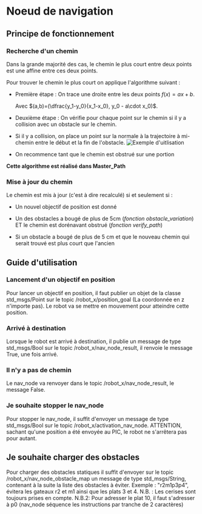 # Noeud de navigation

## Principe de fonctionnement

### Recherche d'un chemin
Dans la grande majorité des cas, le chemin le plus court entre deux points est une affine entre ces deux points.

Pour trouver le chemin le plus court on applique l'algorithme suivant :
* Première étape : On trace une droite entre les deux points $f(x)=ax+b$. 
    
    Avec $(a,b)=(\dfrac{y_1-y_0}{x_1-x_0}, y_0 - a\cdot x_0)$.
* Deuxième étape : On vérifie pour chaque point sur le chemin si il y a collision avec un obstacle sur le chemin.
  
* Si il y a collision, on place un point sur la normale à la trajectoire à mi-chemin entre le début et la fin de l'obstacle.
![Exemple d'uitlisation](https://zupimages.net/up/23/17/ouxn.png "3 points")

  
* On recommence tant que le chemin est obstrué sur une portion

**Cette algorithme est réalisé dans Master_Path**

### Mise à jour du chemin

Le chemin est mis à jour (c'est à dire recalculé) si et seulement si :

* Un nouvel objectif de position est donné

* Un des obstacles a bougé de plus de 5cm (*fonction obstacle_variation*) ET le chemin est dorénavant obstrué (*fonction verify_path*)

* Si un obstacle a bougé de plus de 5 cm et que le nouveau chemin qui serait trouvé est plus court que l'ancien

## Guide d'utilisation

### Lancement d'un objectif en position 

Pour lancer un objectif en position, il faut publier un objet de la classe std_msgs/Point sur le topic /robot_x/position_goal (La coordonnée en z n'importe pas).
Le robot va se mettre en mouvement pour atteindre cette position.

### Arrivé à destination

Lorsque le robot est arrivé à destination, il publie un message de type std_msgs/Bool sur le topic /robot_x/nav_node_result, il renvoie le message True, une fois arrivé.

### Il n'y a pas de chemin

Le nav_node va renvoyer dans le topic /robot_x/nav_node_result, le message False.

### Je souhaite stopper le nav_node

Pour stopper le nav_node, il suffit d'envoyer un message de type std_msgs/Bool sur le topic /robot_x/activation_nav_node.
ATTENTION, sachant qu'une position a été envoyée au PIC, le robot ne s'arrêtera pas pour autant.

## Je souhaite charger des obstacles

Pour charger des obstacles statiques il suffit d'envoyer sur le topic /robot_x/nav_node_obstacle_map un message de type std_msgs/String, contenant à la suite la liste des obstacles à éviter.
Exemple : "r2m1p3p4", évitera les gateaux r2 et m1 ainsi que les plats 3 et 4.
N.B. : Les cerises sont toujours prises en compte.
N.B.2: Pour adresser le plat 10, il faut s'adresser à p0 (nav_node séquence les instructions par tranche de 2 caractères)

